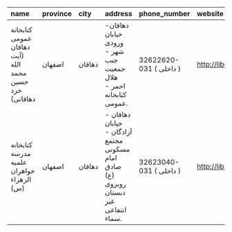 | name                                                   | province   | city   | address                                                                              | phone_number            | website                       |
|:-------------------------------------------------------|:-----------|:-------|:-------------------------------------------------------------------------------------|:------------------------|:------------------------------|
| كتابخانه عمومی دهاقان (آیت الله محمد حسین خرد دهاقانی) | اصفهان     | دهاقان | دهاقان- خیابان ورودی شهر - جنب جمعیت هلال احمر - كتابخانه عمومی.                     | 32622620-031 ( داخلی  ) | http://libdehaghan.blogfa.com |
| كتابخانه مدرسه علمیه خواهران الزهراء (س)               | اصفهان     | دهاقان | دهاقان - خیابان آزادگان - مجتمع مسكونی امام صادق (ع) روبروی دبستان غیر انتفاعی سماء. | 32623040-031 ( داخلی  ) | http://lib.whc.ir             |
